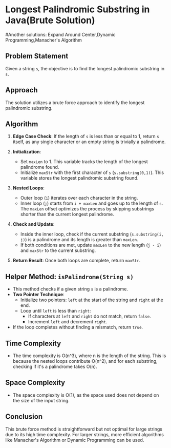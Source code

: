 # Longest Palindromic Substring in Java(Brute Solution)
#Another solutions: Expand Around Center,Dynamic Programming,Manacher's Algorithm

## Problem Statement
Given a string `s`, the objective is to find the longest palindromic substring in `s`.

## Approach
The solution utilizes a brute force approach to identify the longest palindromic substring.

## Algorithm
1. **Edge Case Check**: If the length of `s` is less than or equal to 1, return `s` itself, as any single character or an empty string is trivially a palindrome.

2. **Initialization**:
   - Set `maxLen` to 1. This variable tracks the length of the longest palindrome found.
   - Initialize `maxStr` with the first character of `s` (`s.substring(0,1)`). This variable stores the longest palindromic substring found.

3. **Nested Loops**:
   - Outer loop (`i`) iterates over each character in the string.
   - Inner loop (`j`) starts from `i + maxLen` and goes up to the length of `s`. The `maxLen` offset optimizes the process by skipping substrings shorter than the current longest palindrome.

4. **Check and Update**:
   - Inside the inner loop, check if the current substring (`s.substring(i, j)`) is a palindrome and its length is greater than `maxLen`.
   - If both conditions are met, update `maxLen` to the new length (`j - i`) and `maxStr` to the current substring.

5. **Return Result**: Once both loops are complete, return `maxStr`.

## Helper Method: `isPalindrome(String s)`
- This method checks if a given string `s` is a palindrome.
- **Two Pointer Technique**:
  - Initialize two pointers: `left` at the start of the string and `right` at the end.
  - Loop until `left` is less than `right`:
    - If characters at `left` and `right` do not match, return `false`.
    - Increment `left` and decrement `right`.
- If the loop completes without finding a mismatch, return `true`.

## Time Complexity
- The time complexity is O(n^3), where n is the length of the string. This is because the nested loops contribute O(n^2), and for each substring, checking if it's a palindrome takes O(n).

## Space Complexity
- The space complexity is O(1), as the space used does not depend on the size of the input string.

## Conclusion
This brute force method is straightforward but not optimal for large strings due to its high time complexity. For larger strings, more efficient algorithms like Manacher's Algorithm or Dynamic Programming can be used.
